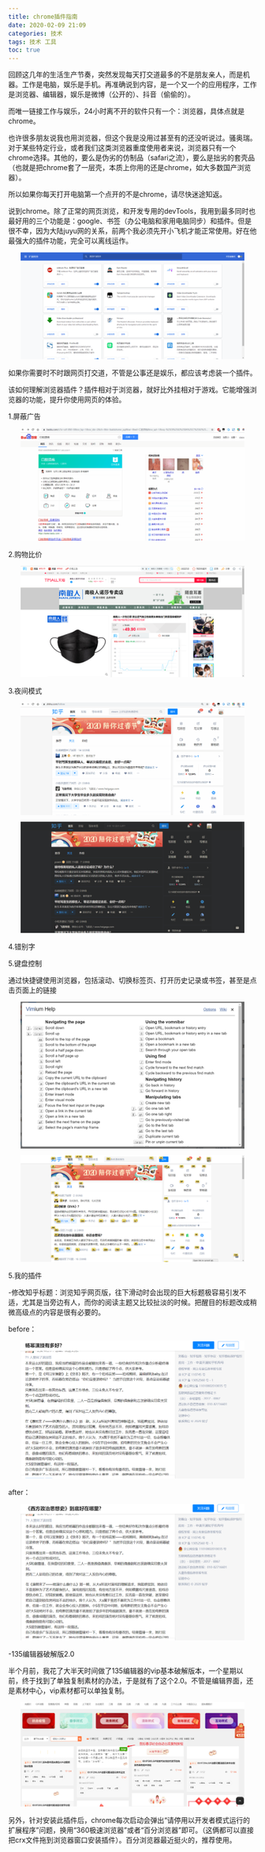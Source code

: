```yaml
---
title: chrome插件指南
date: 2020-02-09 21:09
categories: 技术
tags: 技术 工具
toc: true
---
```

回顾这几年的生活生产节奏，突然发现每天打交道最多的不是朋友亲人，而是机器。工作是电脑，娱乐是手机。再准确说到内容，是一个又一个的应用程序，工作是浏览器、编辑器，娱乐是微博（公开的）、抖音（偷偷的）。

而唯一链接工作与娱乐，24小时离不开的软件只有一个：浏览器，具体点就是chrome。

也许很多朋友说我也用浏览器，但这个我是没用过甚至有的还没听说过。骚奥瑞。对于某些特定行业，或者我们这类浏览器重度使用者来说，浏览器只有一个chrome选择。其他的，要么是伪劣的仿制品（safari之流），要么是拙劣的套壳品（也就是把chrome套了一层壳，本质上你用的还是chrome，如大多数国产浏览器）。

所以如果你每天打开电脑第一个点开的不是chrome，请尽快迷途知返。

说到chrome。除了正常的网页浏览，和开发专用的devTools，我用到最多同时也最好用的三个功能是：google、书签（办公电脑和家用电脑同步）和插件。但是很不幸，因为大陆juyu网的关系，前两个我必须先开小飞机才能正常使用。好在他最强大的插件功能，完全可以离线运作。

<p style="text-align:center;margin:10px 0;"><img src="/images/1581167261376.png" width="90%" title="." alt=""/></p>

如果你需要时不时跟网页打交道，不管是公事还是娱乐，都应该考虑装一个插件。

该如何理解浏览器插件？插件相对于浏览器，就好比外挂相对于游戏。它能增强浏览器的功能，提升你使用网页的体验。

1.屏蔽广告

<p style="text-align:center;margin:10px 0;"><img src="/images/屏蔽广告.gif" width="90%" title="." alt=""/></p>

2.购物比价

<p style="text-align:center;margin:10px 0;"><img src="/images/1581225648978.png" width="90%" title="." alt=""/></p>

3.夜间模式

<p style="text-align:center;margin:10px 0;"><img src="/images/夜间模式.gif" width="90%" title="." alt=""/></p>

<p style="text-align:center;margin:10px 0;"><img src="/images/1581226840367.png" width="90%" title="." alt=""/></p>

4.错别字

5.键盘控制

通过快捷键使用浏览器，包括滚动、切换标签页、打开历史记录或书签，甚至是点击页面上的链接

<p style="text-align:center;margin:10px 0;"><img src="/images/1581232100082.png" width="90%" title="." alt=""/></p>

<p style="text-align:center;margin:10px 0;"><img src="/images/1581232026861.png" width="90%" title="." alt=""/></p>

5.我的插件

-修改知乎标题：浏览知乎网页版，往下滑动时会出现的巨大标题极容易引发不适，尤其是当旁边有人，而你的阅读主题又比较扯淡的时候。把醒目的标题改成稍微高级点的内容是很有必要的。

before：

<p style="text-align:center;margin:10px 0;"><img src="/images/1581232543773.png" width="90%" title="." alt=""/></p>

after：

<p style="text-align:center;margin:10px 0;"><img src="/images/1581232580660.png" width="90%" title="." alt=""/></p>

-135编辑器破解版2.0

半个月前，我花了大半天时间做了135编辑器的vip基本破解版本，一个星期以前，终于找到了单独复制素材的办法，于是就有了这个2.0。不管是编辑界面，还是素材中心，vip素材都可以单独复制。

<p style="text-align:center;margin:10px 0;"><img src="/images/1581233351224.png" width="90%" title="." alt=""/></p>

另外，针对安装此插件后，chrome每次启动会弹出“请停用以开发者模式运行的扩展程序”问题，换用“360极速浏览器”或者“百分浏览器”即可。（这俩都可以直接把crx文件拖到浏览器窗口安装插件）。百分浏览器最近挺火的，推荐使用。

